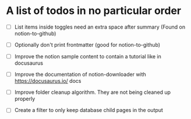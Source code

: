 # A list of todos in no particular order

- [ ] List items inside toggles need an extra space after summary (Found on notion-to-github)
- [ ] Optionally don't print frontmatter (good for notion-to-github)
- [ ] Improve the notion sample content to contain a tutorial like in docusaurus
- [ ] Improve the documentation of notion-downloader with https://docusaurus.io/ docs

- [ ] Improve folder cleanup algorithm. They are not being cleaned up properly

- [ ] Create a filter to only keep database child pages in the output
